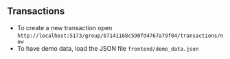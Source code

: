 ## Transactions

- To create a new transaction open `http://localhost:5173/group/67141168c590fd4767a79f04/transactions/new`
- To have demo data, load the JSON file `frontend/demo_data.json`
